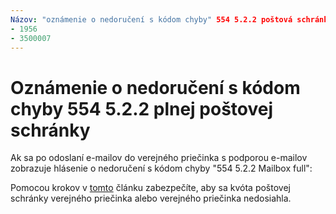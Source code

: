 ```yaml
---
Názov: "oznámenie o nedoručení s kódom chyby" 554 5.2.2 poštová schránka plná "" pani Autor: chrisda Autor: chrisda Manager: dansimp MS. Date: 04/21/2020 MS. Audience: ITPro MS. topic: článok MS. Service: služby O365-Administration ROBOTs: NOINDEX, NOFOLLOW localization_priority: normálne MS. Custom: 
- 1956
- 3500007
---
```


# <a name="ndr-with-error-code-554-522-mailbox-full"></a>Oznámenie o nedoručení s kódom chyby 554 5.2.2 plnej poštovej schránky

Ak sa po odoslaní e-mailov do verejného priečinka s podporou e-mailov zobrazuje hlásenie o nedoručení s kódom chyby "554 5.2.2 Mailbox full":  

Pomocou krokov v [tomto](https://aka.ms/554522) článku zabezpečíte, aby sa kvóta poštovej schránky verejného priečinka alebo verejného priečinka nedosiahla.
